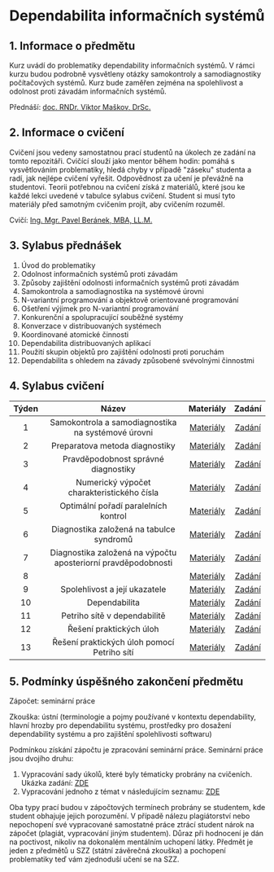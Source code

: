 # Dependabilita informačních systémů

## 1. Informace o předmětu

Kurz uvádí do problematiky dependability informačních systémů. V rámci kurzu budou podrobně vysvětleny otázky samokontroly a samodiagnostiky počítačových systémů. Kurz bude zaměřen zejména na spolehlivost a odolnost proti závadám informačních systémů. 

Přednáší: [doc. RNDr. Viktor Maškov, DrSc.](https://ki.ujep.cz/cs/personalni-slozeni/viktor-maskov/)

## 2. Informace o cvičení

Cvičení jsou vedeny samostatnou prací studentů na úkolech ze zadání na tomto repozitáři. Cvičící slouží jako mentor během hodin: pomáhá s vysvětlováním problematiky, hledá chyby v případě "záseku" studenta a radí, jak nejlépe cvičení vyřešit. Odpovědnost za učení je převážně na studentovi. Teorii potřebnou na cvičení získá z materiálů, které jsou ke každé lekci uvedené v tabulce sylabus cvičení. Student si musí tyto materiály před samotným cvičením projít, aby cvičením rozuměl.

Cvičí: [Ing. Mgr. Pavel Beránek, MBA, LL.M.](https://ki.ujep.cz/cs/personalni-slozeni/pavel-beranek/)

## 3. Sylabus přednášek

1. Úvod do problematiky
2. Odolnost informačních systémů proti závadám
3. Způsoby zajištění odolnosti informačních systémů proti závadám
4. Samokontrola a samodiagnostika na systémové úrovni
5. N-variantní programování a objektově orientované programování
6. Ošetření výjimek pro N-variantní programování
7. Konkurenční a spolupracující souběžné systémy
8. Konverzace v distribuovaných systémech
9. Koordinované atomické činnosti
10. Dependabilita distribuovaných aplikací
11. Použití skupin objektů pro zajištění odolnosti proti poruchám
12. Dependabilita s ohledem na závady způsobené svévolnými činnostmi 

## 4. Sylabus cvičení

|  Týden |  Název |  Materiály | Zadání |
| :----: | :----: |   :----:   | :----: |
|    1   |  Samokontrola a samodiagnostika na systémové úrovni | [Materiály]() | [Zadání](https://github.com/pavelberanek91/UJEP/tree/main/DIS/Cvičen%C3%AD%201) |
|    2   |  Preparatova metoda diagnostiky | [Materiály]() | [Zadání](https://github.com/pavelberanek91/UJEP/tree/main/DIS/Cvičen%C3%AD%202) |
|    3   |  Pravděpodobnost správné diagnostiky | [Materiály]() | [Zadání](https://github.com/pavelberanek91/UJEP/tree/main/DIS/Cvičen%C3%AD%203) |
|    4   |  Numerický výpočet charakteristického čísla | [Materiály]() | [Zadání](https://github.com/pavelberanek91/UJEP/tree/main/DIS/Cvičen%C3%AD%204) |
|    5   |  Optimální pořadí paralelních kontrol | [Materiály]() | [Zadání](https://github.com/pavelberanek91/UJEP/tree/main/DIS/Cvičen%C3%AD%205) |
|    6   |  Diagnostika založená na tabulce syndromů | [Materiály]() | [Zadání](https://github.com/pavelberanek91/UJEP/tree/main/DIS/Cvičen%C3%AD%206) |
|    7   |  Diagnostika založená na výpočtu aposteriorní pravděpodobnosti | [Materiály]() | [Zadání](https://github.com/pavelberanek91/UJEP/tree/main/DIS/Cvičen%C3%AD%207) |
|    8   |   | [Materiály]() | [Zadání](https://github.com/pavelberanek91/UJEP/tree/main/DIS/Cvičen%C3%AD%208) |
|    9   |  Spolehlivost a její ukazatele | [Materiály]() | [Zadání](https://github.com/pavelberanek91/UJEP/tree/main/DIS/Cvičen%C3%AD%209) |
|   10   |  Dependabilita | [Materiály]() | [Zadání](https://github.com/pavelberanek91/UJEP/tree/main/DIS/Cvičen%C3%AD%2010) |
|   11   |  Petriho sítě v dependabilitě | [Materiály]() | [Zadání](https://github.com/pavelberanek91/UJEP/tree/main/DIS/Cvičen%C3%AD%2011) |
|   12   |  Řešení praktických úloh | [Materiály]() | [Zadání](https://github.com/pavelberanek91/UJEP/tree/main/DIS/Cvičen%C3%AD%2012) |
|   13   |  Řešení praktických úloh pomocí Petriho sítí | [Materiály]() | [Zadání](https://github.com/pavelberanek91/UJEP/tree/main/DIS/Cvičen%C3%AD%2013) |


## 5. Podmínky úspěšného zakončení předmětu

Zápočet: seminární práce

Zkouška: ústní (terminologie a pojmy používané v kontextu dependability, hlavní hrozby pro dependabilitu systému, prostředky pro dosažení dependability systému a pro zajištění spolehlivosti softwaru)

Podmínkou získání zápočtu je zpracování seminární práce. Seminární práce jsou dvojího druhu:
1. Vypracování sady úkolů, které byly tématicky probrány na cvičeních. Ukázka zadání: [ZDE]()
2. Vypracování jednoho z témat v následujícím seznamu: [ZDE]()

Oba typy prací budou v zápočtových termínech probrány se studentem, kde student obhajuje jejich porozumění. V případě nálezu plagiátorství nebo nepochopení své vypracované samostatné práce ztrácí student nárok na zápočet (plagiát, vypracování jiným studentem). Důraz při hodnocení je dán na poctivost, nikoliv na dokonalém mentálním uchopení látky. Předmět je jeden z předmětů u SZZ (státní závěrečná zkouška) a pochopení problematiky teď vám zjednoduší učení se na SZZ.
